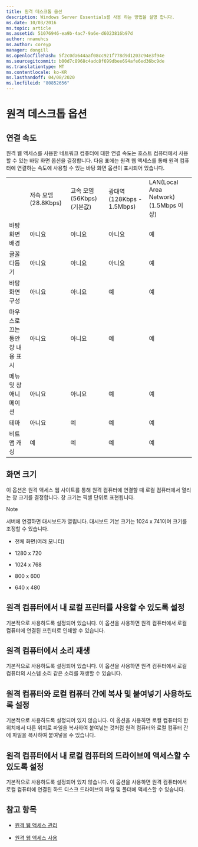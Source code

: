 ```yaml
---
title: 원격 데스크톱 옵션
description: Windows Server Essentials를 사용 하는 방법을 설명 합니다.
ms.date: 10/03/2016
ms.topic: article
ms.assetid: 51076946-ea9b-4ac7-9a6e-d6023816b97d
author: nnamuhcs
ms.author: coreyp
manager: dongill
ms.openlocfilehash: 5f2c0da644aaf08cc921f778d9d1203c94e3f94e
ms.sourcegitcommit: b00d7c8968c4adc8f699dbee694afe6ed36bc9de
ms.translationtype: MT
ms.contentlocale: ko-KR
ms.lasthandoff: 04/08/2020
ms.locfileid: "80852656"
---
```

# <a name="remote-desktop-options"></a>원격 데스크톱 옵션
 
  
## <a name="connection-speed"></a>연결 속도  
 원격 웹 액세스를 사용한 네트워크 컴퓨터에 대한 연결 속도는 호스트 컴퓨터에서 사용할 수 있는 바탕 화면 옵션을 결정합니다. 다음 표에는 원격 웹 액세스를 통해 원격 컴퓨터에 연결하는 속도에 사용할 수 있는 바탕 화면 옵션이 표시되어 있습니다.  
  
||||||  
|-|-|-|-|-|  
||저속 모뎀(28.8Kbps)|고속 모뎀(56Kbps)(기본값)|광대역(128Kbps - 1.5Mbps)|LAN(Local Area Network)(1.5Mbps 이상)|  
|바탕 화면 배경|아니요|아니요|아니요|예|  
|글꼴 다듬기|아니요|아니요|아니요|예|  
|바탕 화면 구성|아니요|아니요|예|예|  
|마우스로 끄는 동안 창 내용 표시|아니요|아니요|예|예|  
|메뉴 및 창 애니메이션|아니요|아니요|예|예|  
|테마|아니요|예|예|예|  
|비트맵 캐싱|예|예|예|예|  
  
## <a name="screen-size"></a>화면 크기  
 이 옵션은 원격 액세스 웹 사이트를 통해 원격 컴퓨터에 연결할 때 로컬 컴퓨터에서 열리는 창 크기를 결정합니다. 창 크기는 픽셀 단위로 표현됩니다.  
  
> [!NOTE]
>  서버에 연결하면 대시보드가 열립니다. 대시보드 기본 크기는 1024 x 741이며 크기를 조정할 수 있습니다.  
  
-   전체 화면(여러 모니터)  
  
-   1280 x 720  
  
-   1024 x 768  
  
-   800 x 600  
  
-   640 x 480  
  
## <a name="enable-the-remote-computer-to-print-to-my-local-printer"></a>원격 컴퓨터에서 내 로컬 프린터를 사용할 수 있도록 설정  
 기본적으로 사용하도록 설정되어 있습니다. 이 옵션을 사용하면 원격 컴퓨터에서 로컬 컴퓨터에 연결된 프린터로 인쇄할 수 있습니다.  
  
## <a name="play-sounds-from-the-remote-computer"></a>원격 컴퓨터에서 소리 재생  
 기본적으로 사용하도록 설정되어 있습니다. 이 옵션을 사용하면 원격 컴퓨터에서 로컬 컴퓨터의 시스템 소리 같은 소리를 재생할 수 있습니다.  
  
## <a name="enable-copy-and-paste-between-the-remote-computer-and-the-local-computer"></a>원격 컴퓨터와 로컬 컴퓨터 간에 복사 및 붙여넣기 사용하도록 설정  
 기본적으로 사용하도록 설정되어 있지 않습니다. 이 옵션을 사용하면 로컬 컴퓨터의 한 위치에서 다른 위치로 파일을 복사하여 붙여넣는 것처럼 원격 컴퓨터와 로컬 컴퓨터 간에 파일을 복사하여 붙여넣을 수 있습니다.  
  
## <a name="enable-the-remote-computer-to-access-drives-on-my-local-computer"></a>원격 컴퓨터에서 내 로컬 컴퓨터의 드라이브에 액세스할 수 있도록 설정  
 기본적으로 사용하도록 설정되어 있지 않습니다. 이 옵션을 사용하면 원격 컴퓨터에서 로컬 컴퓨터에 연결된 하드 디스크 드라이브의 파일 및 폴더에 액세스할 수 있습니다.  
  
## <a name="see-also"></a>참고 항목  
  
-   [원격 웹 액세스 관리](../manage/Manage-Remote-Web-Access-in-Windows-Server-Essentials.md)  
  
-   [원격 웹 액세스 사용](../use/Use-Remote-Web-Access-in-Windows-Server-Essentials.md)
